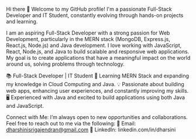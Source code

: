 Hi there 👋
Welcome to my GitHub profile! I'm a passionate Full-Stack Developer and IT Student, constantly evolving through hands-on projects and learning.

I am an aspiring Full-Stack Developer with a strong passion for Web Development, particularly in the MERN stack (MongoDB, Express.js, React.js, Node.js) and Java development. I love working with JavaScript, React, Node.js, and Java to build scalable and responsive web applications. My goal is to create applications that have a meaningful impact on the world around us, solving problems through technology.

📚 Full-Stack Developer | IT Student
🌱 Learning MERN Stack and expanding my knowledge in Cloud Computing and Java.
💡 Passionate about building web apps, enhancing user experiences, and constantly improving my skills.
🖥️ Experienced with Java and excited to build applications using both Java and JavaScript.

Connect with Me:
I’m always open to new opportunities and collaborations. Feel free to reach out to me via the following:
📧 Email: dharshinisrigajendran@gmail.com
💼 LinkedIn: linkedin.com/in/dharsini
<!--
**Dharshinisri-G/Dharshinisri-G** is a ✨ _special_ ✨ repository because its `README.md` (this file) appears on your GitHub profile.

Here are some ideas to get you started:

- 🔭 I’m currently working on ...
- 🌱 I’m currently learning ...
- 👯 I’m looking to collaborate on ...
- 🤔 I’m looking for help with ...
- 💬 Ask me about ...
- 📫 How to reach me: ...
- 😄 Pronouns: ...
- ⚡ Fun fact: ...
-->

